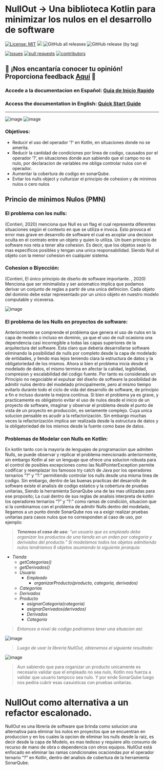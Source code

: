 # NullOut -> Una biblioteca Kotlin para minimizar los nulos en el desarrollo de software

[![License: MIT](https://img.shields.io/badge/License-MIT-yellow.svg)](https://opensource.org/licenses/MIT)
[![](https://jitpack.io/v/brunonavarro/NullOutLib.svg)](https://jitpack.io/#brunonavarro/NullOutLib)
![GitHub all releases](https://img.shields.io/github/downloads/brunonavarro/NullOutLib/total)
![GitHub release (by tag)](https://img.shields.io/github/downloads/brunonavarro/NullOutLib/1.0.0-beta1/total)


[![issues](https://img.shields.io/github/issues/brunonavarro/NullOutLib?style=for-the-badge)](https://github.com/brunonavarro/NullOutLib/issues)
[![pull requests](https://img.shields.io/github/issues-pr/brunonavarro/NullOutLib?style=for-the-badge)](https://github.com/brunonavarro/NullOutLib/pulls)
[![contributors](https://img.shields.io/github/contributors/brunonavarro/NullOutLib?style=for-the-badge)](https://github.com/brunonavarro/NullOutLib/graphs/contributors)

## :loudspeaker: **¡Nos encantaría conocer tu opinión! Proporciona feedback [Aquí](https://github.com/brunonavarro/NullOutLib/issues/new?assignees=brunonavarro&labels=feedback&projects=&template=feedback-libreria-NullOutLib.md&title=%5BFEEDBACK%5D)** :loudspeaker:

### Accede a la documentacion en Español: [Guia de Inicio Rapido](https://github.com/brunonavarro/NullOutLib/blob/master/docs/README-es.md)

### Access the documentation in English: [Quick Start Guide](https://github.com/brunonavarro/NullOutLib/blob/master/docs/README-en.md)

---

![image](https://github.com/user-attachments/assets/a7073f08-d4f5-4efa-b078-a5acc2c2309e) ![image](https://github.com/user-attachments/assets/a731ac2d-f9c9-42d1-b422-182549e12eda)







### Objetivos:

* Reducir el uso del operador ‘?’ en Kotlin, en situaciones donde no se amerita.
* Reducir la cantidad de condiciones por linea de codigo, causados por el operador ‘?’, en situaciones donde aun sabiendo que el campo no es nulo, por declaracion de variables me obliga controlar nulos con el operador.
* Aumentar la cobertura de codigo en sonarQube.
* Evitar los nulls object y culturizar el principio de cohesion y de minimos nulos o  cero nulos

## Princio de minimos Nulos (PMN) 

### El problema con los nulls:

(Contieri, 2020) menciona que Null es un flag el cual representa diferentes situaciones según el contexto en que se utiliza e invoca.
Esto provoca el error mas grave en desarrollo de software el cual es acoplar una decision oculta en el contrato entre un objeto y quien lo utiliza. 
Un buen principio de software nos reta a tener alta cohesion. Es decir, que los objetos sean lo mas especificos posibles y tengan una unica responsabilidad. Siendo Null el objeto con la menor cohesion en cualquier sistema.

### Cohesion o Biyección:

(Contieri, El único principio de diseño de software importante. , 2020) Menciona que ser minimalista y ser axiomatico implica que podamos derivar un conjunto de reglas a partir de una unica definicion.
Cada objeto del dominio debe estar representado por un unico objeto en nuestro modelo computable y viceversa.

![image](https://github.com/user-attachments/assets/1ef7efc5-6ee6-49a2-a906-e942ab0d0708)


### El problema de los Nulls en proyectos de software:

Anteriormente se comprende el problema que genera el uso de nulos en la capa de modelo o incluso en dominio, ya que el uso de null ocasiona una dependencia casi incorregible a todas las capas superiores de la arquitectura del software. Esta claro que deberia desarrollarse software eliminando la posibilidad de nulls por completo desde la capa de modelado de entidades, y llendo mas lejos teniendo clara la estructura de datos y la obligatoriedad de los mismos. 
Ahora si bien el problema inicia desde el modelado de datos, el mismo termina en afectar la calidad, legibilidad, compresion y escalabilidad del codigo fuente. Por tanto es considerado un Principio no negociable el expulsar del diseño de software la posibilidad de admitir nulos dentro del modelado principalmente, pero al mismo tiempo evitarlo durante todo el ciclo de vida del desarrollo de software, de principio a fin e incluso durante la mejora continua. 
Si bien el problema ya es grave, y practicamente es obligatorio evitar el uso de nulos desde el inicio de un proyecto de software, imaginar y observar el problema desde el punto de vista de un proyecto en producción, es seriamente complejo. Cuya unica solucion pensable es acudir a la refactorización. Sin embargo muchas veces la refactorización implica ser realizada desde la estructura de datos y la obligatoriedad de los mismos desde la fuente como base de datos. 

### Problemas de Modelar con Nulls en Kotlin:

En kotlin tanto con la mayoria de lenguajes de programacion que admiten Nulls, se puede observar y replicar el problema mencionado anteriormente, sin embargo Kotlin al ser un lenguaje que ofrece una solucion robusta para el control de posibles excepciones como las NullPointerException permite codificar y reemplazar los famosos try catch de Java por los operadores ternarios “?” y “?:” permitiendo controlar los nulls desde una misma linea de codigo. Sin embargo, dentro de las buenas practicas del desarrollo de software existe el analisis de codigo estatico y la cobertura de pruebas unitarias, Siendo la herramienta SonarQube una de las mas utilizadas para ese proposito; La cual dentro de sus reglas de analisis interpreta de kotlin los operadores ternarios “?” y “?:” como ramas de condición, situacion que si la combinamos con el problema de admitir Nulls dentro del modelado, llegamos a un punto donde SonarQube nos va a exigir realizar pruebas unitarias para casos nulos que no corresponden al caso de uso, por ejemplo:


 > _**Tenemos el caso de uso**: “un usuario que es empleado debe organizar los productos de una tienda en un orden por categoria y derivados del producto.” Si modelamos todos los objetos admitiendo nulos tendriamos 6 objetos asumiendo la siguiente jerarquia:_
  * _Tienda_
      * _getCategorias()_
      * _getDerivados()_
    * _Usuario_
      * _Empleado_
        * _organizarProducto(producto, categoria, derivados)_
    * _Categorias_
    * _Derivados_
    * _Producto_
        * _asignarCategoria(categoria)_
        * _asignarDerivados(derivados)_
      * _Derivados_
      * _Categoria_
  
  > _Entonces a nivel de codigo podriamos tener una situacion asi:_

  ![image](https://github.com/user-attachments/assets/7889b4b1-eec5-406b-a9f0-1beda117f772)

  > _Luego de usar la librería NullOut, obtenemos el siguiente resultado:_

  ![image](https://github.com/user-attachments/assets/8cc54e3d-0728-41ad-aa5f-5fbbca73d3c7)

  > Aun sabiendo que para organizar un producto unicamente es necesario validar que el empleado no sea nulo, Kotlin nos fuerza a validar que usuario tampoco sea nulo. Y por ende SonarQube luego nos pedira cubrir esas casuisticas con pruebas unitarias. 

# NullOut como alternativa a un refactor escalonado.
NullOut es una librería de software que brinda como solucion una alternativa para eliminar los nulos en proyectos que se encuentran en produccion y en los cuales la opcion de eliminar los nulls desde la raiz, es decir desde la capa de Modelo, es mas tedioso y requiere alto consumo de recurso de mano de obra o dependencia con otros equipos. NullOut está enfocado en eliminar las ramas condicionales ocaciondas por el operador ternario “?” en Kotlin, dentro del analisis de cobertura de la herramienta SonarQube. 
